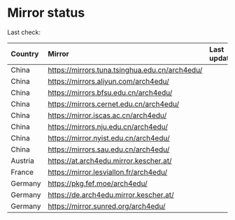 <script src="./time.js"></script>
# Mirror status
Last check: <script type="text/javascript">localize(1703888197.80858);</script>

|Country|Mirror|Last update|
|:------|:-----|:----------|
|China|https://mirrors.tuna.tsinghua.edu.cn/arch4edu/|<script type="text/javascript">localize(1703874583);</script>|
|China|https://mirrors.aliyun.com/arch4edu/|<script type="text/javascript">localize(1703874583);</script>|
|China|https://mirrors.bfsu.edu.cn/arch4edu/|<script type="text/javascript">localize(1703831736);</script>|
|China|https://mirrors.cernet.edu.cn/arch4edu/|<script type="text/javascript">localize(1703831736);</script>|
|China|https://mirror.iscas.ac.cn/arch4edu/|<script type="text/javascript">localize(1703831736);</script>|
|China|https://mirrors.nju.edu.cn/arch4edu/|<script type="text/javascript">localize(1703745373);</script>|
|China|https://mirror.nyist.edu.cn/arch4edu/|<script type="text/javascript">localize(1703874583);</script>|
|China|https://mirrors.sau.edu.cn/arch4edu/|<script type="text/javascript">localize(1703874583);</script>|
|Austria|https://at.arch4edu.mirror.kescher.at/|<script type="text/javascript">localize(1703874583);</script>|
|France|https://mirror.lesviallon.fr/arch4edu/|<script type="text/javascript">localize(1703831736);</script>|
|Germany|https://pkg.fef.moe/arch4edu/|<script type="text/javascript">localize(1703874583);</script>|
|Germany|https://de.arch4edu.mirror.kescher.at/|<script type="text/javascript">localize(1703874583);</script>|
|Germany|https://mirror.sunred.org/arch4edu/|<script type="text/javascript">localize(1703874583);</script>|

<script src="./tablefilter/tablefilter.js"></script>
<script src="./table.js"></script>